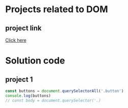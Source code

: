 # Projects related to DOM

## project link
[Click here](https://stackblitz.com/edit/dom-project-chaiaurcode?file=index.html)

# Solution code

## project 1
 
```javascript
const buttons = document.querySelectorAll('.button')
console.log(buttons)
// const body = document.querySelector('.)

```